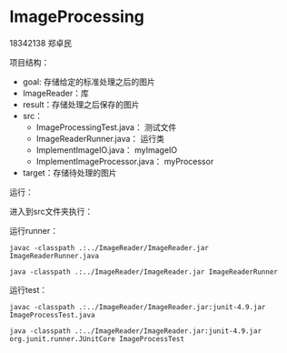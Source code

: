 # ImageProcessing

18342138 郑卓民

项目结构：

- goal: 存储给定的标准处理之后的图片
- ImageReader：库
- result：存储处理之后保存的图片
- src：
  - ImageProcessingTest.java： 测试文件
  - ImageReaderRunner.java： 运行类
  - ImplementImageIO.java： myImageIO
  - ImplementImageProcessor.java： myProcessor  
- target：存储待处理的图片


运行：

进入到src文件夹执行：

运行runner：

`javac -classpath .:../ImageReader/ImageReader.jar ImageReaderRunner.java`

`java -classpath .:../ImageReader/ImageReader.jar ImageReaderRunner`

运行test：

`javac -classpath .:../ImageReader/ImageReader.jar:junit-4.9.jar ImageProcessTest.java`

`java -classpath .:../ImageReader/ImageReader.jar:junit-4.9.jar org.junit.runner.JUnitCore ImageProcessTest`
